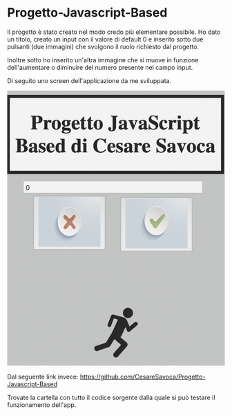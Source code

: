 # Progetto-Javascript-Based

Il progetto è stato creato nel modo credo più elementare possibile. Ho dato un titolo, creato un input con il valore di default 0 e inserito sotto due pulsanti (due immagini) che svolgono il ruolo richiesto dal progetto.

Inoltre sotto ho inserito un'altra immagine che si muove in funzione dell'aumentare o diminuire del numero presente nel campo input.


Di seguito uno screen dell'applicazione da me sviluppata.

![alt text](https://github.com/CesareSavoca/Progetto-Javascript-Based/blob/main/Schermata%202021-06-17%20alle%2015.34.22.png)

Dal seguente link invece: https://github.com/CesareSavoca/Progetto-Javascript-Based

Trovate la cartella con tutto il codice sorgente dalla quale si può testare il funzionamento dell'app.
